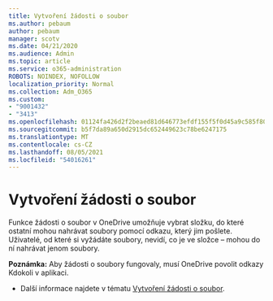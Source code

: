 ```yaml
---
title: Vytvoření žádosti o soubor
ms.author: pebaum
author: pebaum
manager: scotv
ms.date: 04/21/2020
ms.audience: Admin
ms.topic: article
ms.service: o365-administration
ROBOTS: NOINDEX, NOFOLLOW
localization_priority: Normal
ms.collection: Adm_O365
ms.custom:
- "9001432"
- "3413"
ms.openlocfilehash: 01124fa426d2f2beaed81d646773efdf155f5f0d45a9c585f80913b111fa9598
ms.sourcegitcommit: b5f7da89a650d2915dc652449623c78be6247175
ms.translationtype: MT
ms.contentlocale: cs-CZ
ms.lasthandoff: 08/05/2021
ms.locfileid: "54016261"
---
```

# <a name="how-to-create-a-file-request"></a>Vytvoření žádosti o soubor

Funkce žádosti o soubor v OneDrive umožňuje vybrat složku, do které ostatní mohou nahrávat soubory pomocí odkazu, který jim pošlete. Uživatelé, od které si vyžádáte soubory, nevidí, co je ve složce – mohou do ní nahrávat jenom soubory.

**Poznámka:** Aby žádosti [](https://docs.microsoft.com/sharepoint/turn-external-sharing-on-or-off) o soubory fungovaly, musí OneDrive povolit odkazy Kdokoli v aplikaci.

- Další informace najdete v tématu [Vytvoření žádosti o soubor](https://support.office.com/article/create-a-file-request-f54aa7f8-2589-4421-b351-d415fc3b83af).
